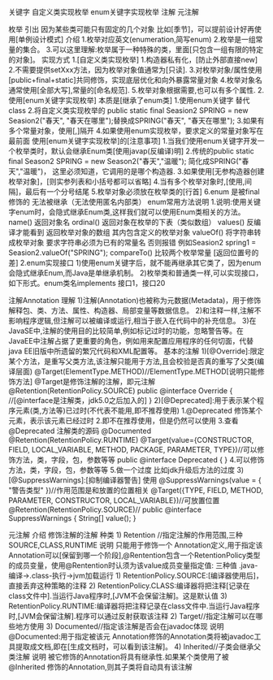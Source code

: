 关键字 自定义类实现枚举 enum关键字实现枚举 注解 元注解

枚举
  引出
    因为某些类可能只有固定的几个对象 比如[季节]，可以提前设计好再使用[单例设计模式]
  介绍
    1.枚举对应英文(enumeration,简写enum)
    2.枚举是一组常量的集合。
    3.可以这里理解:枚举属于一种特殊的类，里面[只包含一组有限的特定的对象]。
  实现方式
    1.[自定义类实现枚举]
      1.构造器私有化，[防止外部直接new]
      2.不需要提供setXxx方法，因为枚举对象值通常为[只读].
      3.对枚举对象/属性使用[public+final+static]共同修饰，实现底层优化和向外暴露常量对象
      4.枚举对象名通常使用[全部大写],常量的[命名规范].
      5.枚举对象根据需要,也可以有多个属性.
    2.使用[enum关键字实现枚举]
      本质是[继承了enum类]
      1.使用enum关键字 替代 class
      2.将自定义类实现枚举的 public static final Seasion2 SPRING = new Seasion2("春天", "春天在哪里");替换成SPRING("春天", "春天在哪里");
      3.如果有多个常量对象，使用[,]隔开
      4.如果使用enum实现枚举，要求定义的常量对象写在最前面 
  使用[enum关键字实现枚举]的[注意事项]
    1.当我们使用enum关键字开发一个枚举类时，默认会继承Enum类[使用javap(反编译)明]
    2.传统的public static final Season2 SPRING = new Season2("春天","温暖");
      简化成SPRING("春天","温暖")，
      这里必须知道，它调用的是哪个构造器.
    3.如果使用[无参构造器创建枚举对象]，[则实参列表和小括号都可以省略]
    4.当有多个枚举对象时,[使用,间隔]，最后有一个分号结尾
    5.枚举对象必须放在枚举类的[行首]
    6.enum 是被final修饰的 无法被继承（无法使用匿名内部类）
  enum常用方法说明
    1.说明:使用关键字enum时，会隐式继承Enum类,这样我们就可以使用Enum类相关的方法。
      name() 返回对象名
      ordinal() 返回对象在枚举的下表（类似数组）
      values() 反编译才能看到 返回枚举对象的数组 其内包含定义的枚举对象
      valueOf() 将字符串转成枚举对象 要求字符串必须为已有的常量名 否则报错 例如Seasion2 spring1 = Seasion2.valueOf("SPRING");
      compareTo() 比较两个枚举常量 [返回位置号的差]
    2.enum实现接口
      1)使用enum关键字后，就不能再继承其它类了，因为enum会隐式继承Enum,而Java是单继承机制。
      2)枚举类和普通类一样,可以实现接口，如下形式。enum类名implements 接口1，接口20

注解Annotation
  理解
    1)注解(Annotation)也被称为元数据(Metadata)，用于修饰解释包、类、方法、属性、构造器、局部变量等数据信息。
    2)和注释一样,注解不影响程序逻辑,但注解可以被编译或运行,相当于嵌入在代码中的补充信息。
    3)在JavaSE中,注解的使用目的比较简单,例如标记过时的功能，忽略警告等。在JavaEE中注解占据了更重要的角色，例如用来配置应用程序的任何切面，代替java EE旧版中所遗留的繁冗代码和XML配置等。
  基本的注解
    1)[@Override]:限定某个方法，是重写父类方法,该注解只能用于方法,且会校验是否真的重写了父类(编译层面)
        @Target(ElementType.METHOD)//ElementType.METHOD[说明只能修饰方法] @Target是修饰注解的注解，即元注解
        @Retention(RetentionPolicy.SOURCE)
        public @interface Override { //[@interface是注解类，jdk5.0之后加入的]
        }
    2)[@Deprecated]:用于表示某个程序元素(类,方法等)已过时(不代表不能用,即不推荐使用)
      1.@Deprecated 修饰某个元素，表示该元素已经过时
      2.即不在推荐使用，但是仍然可以使用
      3.查看@Deprecated 注解类的源码
        @Documented
        @Retention(RetentionPolicy.RUNTIME)
        @Target(value={CONSTRUCTOR, FIELD, LOCAL_VARIABLE, METHOD, PACKAGE, PARAMETER, TYPE})//可以修饰方法，类，字段，包，参数等等
        public @interface Deprecated {
        }
      4.可以修饰方法，类，字段，包，参数等等
      5.做一个过度 比如jdk升级后方法的过度
    3)[@SuppressWarnings]:[抑制编译器警告] 使用 @SuppressWarnings(value = { "警告类型" })//作用范围是和放置的位置相关
      @Target({TYPE, FIELD, METHOD, PARAMETER, CONSTRUCTOR, LOCAL_VARIABLE})//可放置位置
      @Retention(RetentionPolicy.SOURCE)//
      public @interface SuppressWarnings {
          String[] value();
      }

元注解
  介绍
    修饰注解的注解
  种类
    1) Retention //指定注解的作用范围,三种 SOURCE,CLASS,RUNTIME
      说明
        只能用于修饰一个 Annotation定义,用于指定该Annotation可以[保留到哪一个阶段],@Rentention包含一个RetentionPolicy类型的成员变量，使用@Rentention时认须为该value成员变量指定值:
      三种值
        .java-编译->.class-执行->jvm加载运行
        1) RetentionPolicy.SOURCE:[编译器使用后]，直接丢弃这种策略的注释
        2) RetentionPolicy.CLASS:编译器将把注释[记录在class文件中].当运行Java程序时,[JVM不会保留注解]。这是默认值
        3) RetentionPolicy.RUNTIME:编译器将把注释记录在class文件中.当运行Java程序时,[JVM会保留注解].程序可以通过反射获取该注释
    2) Target//指定注解可以在哪些地方使用
    3) Documented//指定该注解是否会在javadoc体现
      说明
        @Documented:用于指定被该元 Annotation修饰的Annotation类将被javadoc工具提取成文档,即在[生成文档时，可以看到该注解]。
    4) Inherited//子类会继承父类注解
      说明
        被它修饰的Annotation将具有继承性.如果某个类使用了被@Inherited 修饰的Annotation,则其子类将自动具有该注解



